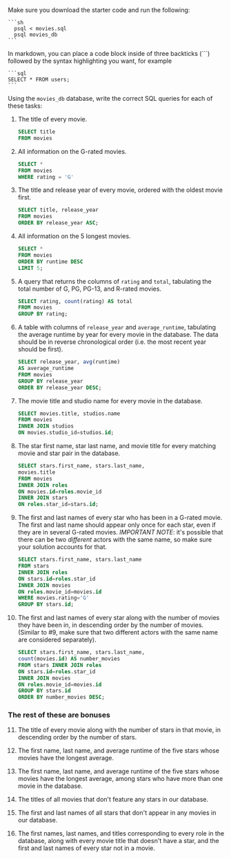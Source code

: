 Make sure you download the starter code and run the following:

	```sh
	  psql < movies.sql
	  psql movies_db
	```

In markdown, you can place a code block inside of three backticks (```) followed by the syntax highlighting you want, for example

	```sql
	SELECT * FROM users;
	```

Using the `movies_db` database, write the correct SQL queries for each of these tasks:

1.  The title of every movie.

	```sql
	SELECT title 
	FROM movies
	```

2.  All information on the G-rated movies.

	```sql
	SELECT * 
	FROM movies 
	WHERE rating = 'G'
	```

3.  The title and release year of every movie, ordered with the
    oldest movie first.
    
	```sql
	SELECT title, release_year 
	FROM movies 
	ORDER BY release_year ASC;
	```
    
4.  All information on the 5 longest movies.

	```sql
	SELECT * 
	FROM movies 
	ORDER BY runtime DESC 
	LIMIT 5;
	```

5.  A query that returns the columns of `rating` and `total`, tabulating the
    total number of G, PG, PG-13, and R-rated movies.
    
    ```sql
    SELECT rating, count(rating) AS total 
    FROM movies
    GROUP BY rating;
    ```

6.  A table with columns of `release_year` and `average_runtime`,
    tabulating the average runtime by year for every movie in the database. The data should be in reverse chronological order (i.e. the most recent year should be first).
    
    ```sql
    SELECT release_year, avg(runtime) 
    AS average_runtime 
    FROM movies 
    GROUP BY release_year 
    ORDER BY release_year DESC;
    ```

7.  The movie title and studio name for every movie in the
    database.
    
    ```sql
    SELECT movies.title, studios.name 
    FROM movies 
    INNER JOIN studios 
    ON movies.studio_id=studios.id;
    ```

8.  The star first name, star last name, and movie title for every
    matching movie and star pair in the database.
    
    ```sql
    SELECT stars.first_name, stars.last_name, 
    movies.title 
    FROM movies 
    INNER JOIN roles 
    ON movies.id=roles.movie_id 
    INNER JOIN stars 
    ON roles.star_id=stars.id;
    ```

9.  The first and last names of every star who has been in a G-rated movie. The first and last name should appear only once for each star, even if they are in several G-rated movies. *IMPORTANT NOTE*: it's possible that there can be two *different* actors with the same name, so make sure your solution accounts for that.

	```sql
	SELECT stars.first_name, stars.last_name 
	FROM stars 
	INNER JOIN roles 
	ON stars.id=roles.star_id 
	INNER JOIN movies 
	ON roles.movie_id=movies.id 
	WHERE movies.rating='G' 
	GROUP BY stars.id;
	```

10. The first and last names of every star along with the number
    of movies they have been in, in descending order by the number of movies. (Similar to #9, make sure
    that two different actors with the same name are considered separately).
    
    ```sql
    SELECT stars.first_name, stars.last_name, 
    count(movies.id) AS number_movies 
    FROM stars INNER JOIN roles 
    ON stars.id=roles.star_id 
    INNER JOIN movies 
    ON roles.movie_id=movies.id 
    GROUP BY stars.id 
    ORDER BY number_movies DESC;
    ```

### The rest of these are bonuses

11. The title of every movie along with the number of stars in
    that movie, in descending order by the number of stars.

12. The first name, last name, and average runtime of the five
    stars whose movies have the longest average.

13. The first name, last name, and average runtime of the five
    stars whose movies have the longest average, among stars who have more than one movie in the database.

14. The titles of all movies that don't feature any stars in our
    database.

15. The first and last names of all stars that don't appear in any movies in our database.

16. The first names, last names, and titles corresponding to every
    role in the database, along with every movie title that doesn't have a star, and the first and last names of every star not in a movie.
